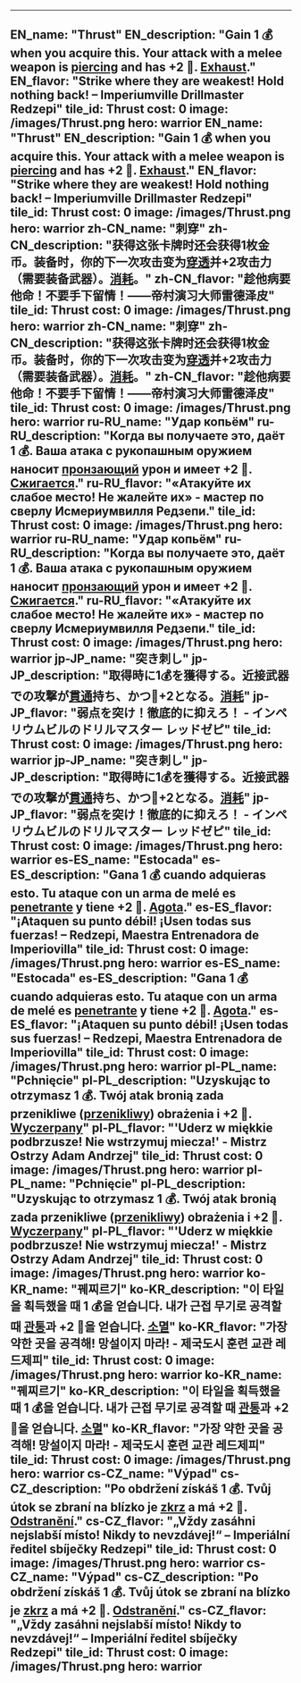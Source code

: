 ---

EN_name: "Thrust"
EN_description: "Gain 1 💰 when you acquire this. Your attack with a melee weapon is <u>piercing</u> and has +2 🔸. <u>Exhaust</u>."
EN_flavor: "Strike where they are weakest! Hold nothing back! – Imperiumville Drillmaster Redzepi"
tile_id: Thrust
cost: 0
image: /images/Thrust.png
hero: warrior
EN_name: "Thrust"
EN_description: "Gain 1 💰 when you acquire this. Your attack with a melee weapon is <u>piercing</u> and has +2 🔸. <u>Exhaust</u>."
EN_flavor: "Strike where they are weakest! Hold nothing back! – Imperiumville Drillmaster Redzepi"
tile_id: Thrust
cost: 0
image: /images/Thrust.png
hero: warrior
zh-CN_name: "刺穿"
zh-CN_description: "获得这张卡牌时还会获得1枚金币。装备时，你的下一次攻击变为<u>穿透</u>并+2攻击力（需要装备武器）。<u>消耗</u>。"
zh-CN_flavor: "趁他病要他命！不要手下留情！——帝村演习大师雷德泽皮"
tile_id: Thrust
cost: 0
image: /images/Thrust.png
hero: warrior
zh-CN_name: "刺穿"
zh-CN_description: "获得这张卡牌时还会获得1枚金币。装备时，你的下一次攻击变为<u>穿透</u>并+2攻击力（需要装备武器）。<u>消耗</u>。"
zh-CN_flavor: "趁他病要他命！不要手下留情！——帝村演习大师雷德泽皮"
tile_id: Thrust
cost: 0
image: /images/Thrust.png
hero: warrior
ru-RU_name: "Удар копьём"
ru-RU_description: "Когда вы получаете это, даёт 1 💰. Ваша атака с рукопашным оружием наносит <u>пронзающий</u> урон и имеет +2 🔸. <u>Сжигается</u>."
ru-RU_flavor: "«Атакуйте их слабое место! Не жалейте их» - мастер по сверлу Исмериумвилля Редзепи."
tile_id: Thrust
cost: 0
image: /images/Thrust.png
hero: warrior
ru-RU_name: "Удар копьём"
ru-RU_description: "Когда вы получаете это, даёт 1 💰. Ваша атака с рукопашным оружием наносит <u>пронзающий</u> урон и имеет +2 🔸. <u>Сжигается</u>."
ru-RU_flavor: "«Атакуйте их слабое место! Не жалейте их» - мастер по сверлу Исмериумвилля Редзепи."
tile_id: Thrust
cost: 0
image: /images/Thrust.png
hero: warrior
jp-JP_name: "突き刺し"
jp-JP_description: "取得時に1💰を獲得する。近接武器での攻撃が<u>貫通</u>持ち、かつ🔸+2となる。<u>消耗</u>"
jp-JP_flavor: "弱点を突け！徹底的に抑えろ！ - インペリウムビルのドリルマスター レッドゼピ"
tile_id: Thrust
cost: 0
image: /images/Thrust.png
hero: warrior
jp-JP_name: "突き刺し"
jp-JP_description: "取得時に1💰を獲得する。近接武器での攻撃が<u>貫通</u>持ち、かつ🔸+2となる。<u>消耗</u>"
jp-JP_flavor: "弱点を突け！徹底的に抑えろ！ - インペリウムビルのドリルマスター レッドゼピ"
tile_id: Thrust
cost: 0
image: /images/Thrust.png
hero: warrior
es-ES_name: "Estocada"
es-ES_description: "Gana 1 💰 cuando adquieras esto. Tu ataque con un arma de melé es <u>penetrante</u> y tiene +2 🔸. <u>Agota</u>."
es-ES_flavor: "¡Ataquen su punto débil! ¡Usen todas sus fuerzas! – Redzepi, Maestra Entrenadora de Imperiovilla"
tile_id: Thrust
cost: 0
image: /images/Thrust.png
hero: warrior
es-ES_name: "Estocada"
es-ES_description: "Gana 1 💰 cuando adquieras esto. Tu ataque con un arma de melé es <u>penetrante</u> y tiene +2 🔸. <u>Agota</u>."
es-ES_flavor: "¡Ataquen su punto débil! ¡Usen todas sus fuerzas! – Redzepi, Maestra Entrenadora de Imperiovilla"
tile_id: Thrust
cost: 0
image: /images/Thrust.png
hero: warrior
pl-PL_name: "Pchnięcie"
pl-PL_description: "Uzyskując to otrzymasz 1 💰. Twój atak bronią zada przenikliwe (<u>przenikliwy</u>) obrażenia i +2 🔸. <u>Wyczerpany</u>"
pl-PL_flavor: "'Uderz w miękkie podbrzusze! Nie wstrzymuj miecza!' - Mistrz Ostrzy Adam Andrzej"
tile_id: Thrust
cost: 0
image: /images/Thrust.png
hero: warrior
pl-PL_name: "Pchnięcie"
pl-PL_description: "Uzyskując to otrzymasz 1 💰. Twój atak bronią zada przenikliwe (<u>przenikliwy</u>) obrażenia i +2 🔸. <u>Wyczerpany</u>"
pl-PL_flavor: "'Uderz w miękkie podbrzusze! Nie wstrzymuj miecza!' - Mistrz Ostrzy Adam Andrzej"
tile_id: Thrust
cost: 0
image: /images/Thrust.png
hero: warrior
ko-KR_name: "꿰찌르기"
ko-KR_description: "이 타일을 획득했을 때 1 💰을 얻습니다. 내가 근접 무기로 공격할 때 <u>관통</u>과 +2 🔸을 얻습니다. <u>소멸</u>"
ko-KR_flavor: "가장 약한 곳을 공격해! 망설이지 마라! - 제국도시 훈련 교관 레드제피"
tile_id: Thrust
cost: 0
image: /images/Thrust.png
hero: warrior
ko-KR_name: "꿰찌르기"
ko-KR_description: "이 타일을 획득했을 때 1 💰을 얻습니다. 내가 근접 무기로 공격할 때 <u>관통</u>과 +2 🔸을 얻습니다. <u>소멸</u>"
ko-KR_flavor: "가장 약한 곳을 공격해! 망설이지 마라! - 제국도시 훈련 교관 레드제피"
tile_id: Thrust
cost: 0
image: /images/Thrust.png
hero: warrior
cs-CZ_name: "Výpad"
cs-CZ_description: "Po obdržení získáš 1 💰. Tvůj útok se zbraní na blízko je <u>zkrz</u> a má +2 🔸. <u>Odstranění</u>."
cs-CZ_flavor: "„Vždy zasáhni nejslabší místo! Nikdy to nevzdávej!“ – Imperiální ředitel sbíječky Redzepi"
tile_id: Thrust
cost: 0
image: /images/Thrust.png
hero: warrior
cs-CZ_name: "Výpad"
cs-CZ_description: "Po obdržení získáš 1 💰. Tvůj útok se zbraní na blízko je <u>zkrz</u> a má +2 🔸. <u>Odstranění</u>."
cs-CZ_flavor: "„Vždy zasáhni nejslabší místo! Nikdy to nevzdávej!“ – Imperiální ředitel sbíječky Redzepi"
tile_id: Thrust
cost: 0
image: /images/Thrust.png
hero: warrior
---